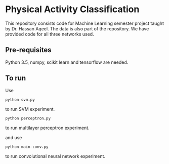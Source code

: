 # Physical Activity Classification

This repository consists code for Machine Learning semester project taught by Dr. Hassan Aqeel. The data is also part of the repository. We have provided code for all three networks used.

## Pre-requisites
Python 3.5, numpy, scikit learn and tensorflow are needed.

## To run
Use
```
python svm.py
```
to run SVM experiment.

```
python perceptron.py
```
to run multilayer perceptron experiment.

and use

```
python main-conv.py
```
to run convolutional neural network experiment.
